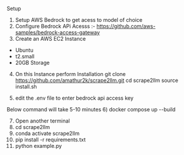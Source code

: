 Setup
1) Setup AWS Bedrock to get acess to model of choice
2) Configure Bedrock APi Acesss :- https://github.com/aws-samples/bedrock-access-gateway
3) Create an AWS EC2 Instance
 - Ubuntu
 - t2.small
 - 20GB Storage

4) On this Instance perform Installation 
   git clone https://github.com/amathur2k/scrape2llm.git
   cd scrape2llm
   source install.sh

5) edit the .env file to enter bedrock api access key
   
Below command will take 5-10 minutes
6)  docker compose up --build

7)  Open another terminal
8)  cd scrape2llm
9)  conda activate scrape2llm
10) pip install -r requirements.txt  
12)  python example.py
